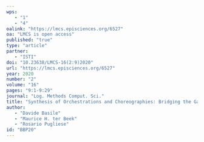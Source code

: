 ```yaml
---
wps: 
   - "1"
   - "4"
oalink: "https://lmcs.episciences.org/6527"
oa: "LMCS is open access"
published: "true"
type: "article"
partner: 
   - "ISTI"
doi: "10.23638/LMCS-16(2:9)2020"
url: "https://lmcs.episciences.org/6527"
year: 2020
number: "2"
volume: "16"
pages: "9:1-9:29"
journal: "Log. Methods Comput. Sci."
title: "Synthesis of Orchestrations and Choreographies: Bridging the Gap between Supervisory Control and Coordination of Services"
author: 
   - "Davide Basile"
   - "Maurice H. ter Beek"
   - "Rosario Pugliese"
id: "BBP20"
---
```

